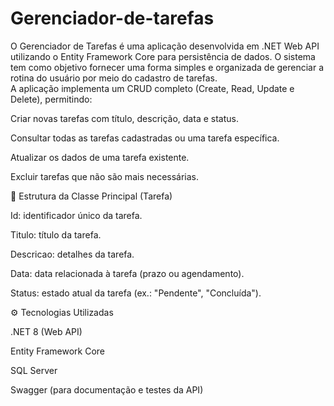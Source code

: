 # Gerenciador-de-tarefas
O Gerenciador de Tarefas é uma aplicação desenvolvida em .NET Web API utilizando o Entity Framework Core para persistência de dados. O sistema tem como objetivo fornecer uma forma simples e organizada de gerenciar a rotina do usuário por meio do cadastro de tarefas.  
A aplicação implementa um CRUD completo (Create, Read, Update e Delete), permitindo:

Criar novas tarefas com título, descrição, data e status.

Consultar todas as tarefas cadastradas ou uma tarefa específica.

Atualizar os dados de uma tarefa existente.

Excluir tarefas que não são mais necessárias.

🔑 Estrutura da Classe Principal (Tarefa)

Id: identificador único da tarefa.

Titulo: título da tarefa.

Descricao: detalhes da tarefa.

Data: data relacionada à tarefa (prazo ou agendamento).

Status: estado atual da tarefa (ex.: "Pendente", "Concluída").

⚙️ Tecnologias Utilizadas

.NET 8 (Web API)

Entity Framework Core

SQL Server

Swagger (para documentação e testes da API)
